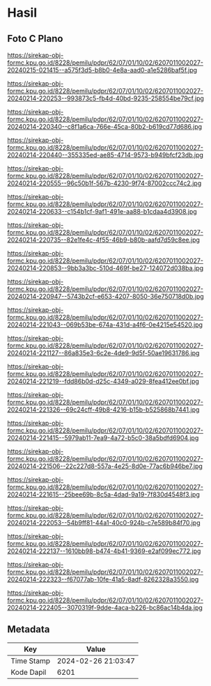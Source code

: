 # Hasil

## Foto C Plano

https://sirekap-obj-formc.kpu.go.id/8228/pemilu/pdpr/62/07/01/10/02/6207011002027-20240215-021415--a575f3d5-b8b0-4e8a-aad0-a1e5286baf5f.jpg

https://sirekap-obj-formc.kpu.go.id/8228/pemilu/pdpr/62/07/01/10/02/6207011002027-20240214-220253--993873c5-fb4d-40bd-9235-258554be79cf.jpg

https://sirekap-obj-formc.kpu.go.id/8228/pemilu/pdpr/62/07/01/10/02/6207011002027-20240214-220340--c8f1a6ca-766e-45ca-80b2-b619cd77d686.jpg

https://sirekap-obj-formc.kpu.go.id/8228/pemilu/pdpr/62/07/01/10/02/6207011002027-20240214-220440--355335ed-ae85-4714-9573-b949bfcf23db.jpg

https://sirekap-obj-formc.kpu.go.id/8228/pemilu/pdpr/62/07/01/10/02/6207011002027-20240214-220555--96c50b1f-567b-4230-9f74-87002ccc74c2.jpg

https://sirekap-obj-formc.kpu.go.id/8228/pemilu/pdpr/62/07/01/10/02/6207011002027-20240214-220633--c154b1cf-9af1-491e-aa88-b1cdaa4d3908.jpg

https://sirekap-obj-formc.kpu.go.id/8228/pemilu/pdpr/62/07/01/10/02/6207011002027-20240214-220735--82e1fe4c-4f55-46b9-b80b-aafd7d59c8ee.jpg

https://sirekap-obj-formc.kpu.go.id/8228/pemilu/pdpr/62/07/01/10/02/6207011002027-20240214-220853--9bb3a3bc-510d-469f-be27-124072d038ba.jpg

https://sirekap-obj-formc.kpu.go.id/8228/pemilu/pdpr/62/07/01/10/02/6207011002027-20240214-220947--5743b2cf-e653-4207-8050-36e750718d0b.jpg

https://sirekap-obj-formc.kpu.go.id/8228/pemilu/pdpr/62/07/01/10/02/6207011002027-20240214-221043--069b53be-674a-431d-a4f6-0e4215e54520.jpg

https://sirekap-obj-formc.kpu.go.id/8228/pemilu/pdpr/62/07/01/10/02/6207011002027-20240214-221127--86a835e3-6c2e-4de9-9d5f-50ae19631786.jpg

https://sirekap-obj-formc.kpu.go.id/8228/pemilu/pdpr/62/07/01/10/02/6207011002027-20240214-221219--fdd86b0d-d25c-4349-a029-8fea412ee0bf.jpg

https://sirekap-obj-formc.kpu.go.id/8228/pemilu/pdpr/62/07/01/10/02/6207011002027-20240214-221326--69c24cff-49b8-4216-b15b-b525868b7441.jpg

https://sirekap-obj-formc.kpu.go.id/8228/pemilu/pdpr/62/07/01/10/02/6207011002027-20240214-221415--5979ab11-7ea9-4a72-b5c0-38a5bdfd6904.jpg

https://sirekap-obj-formc.kpu.go.id/8228/pemilu/pdpr/62/07/01/10/02/6207011002027-20240214-221506--22c227d8-557a-4e25-8d0e-77ac6b946be7.jpg

https://sirekap-obj-formc.kpu.go.id/8228/pemilu/pdpr/62/07/01/10/02/6207011002027-20240214-221615--25bee69b-8c5a-4dad-9a19-7f830d4548f3.jpg

https://sirekap-obj-formc.kpu.go.id/8228/pemilu/pdpr/62/07/01/10/02/6207011002027-20240214-222053--54b9ff81-44a1-40c0-924b-c7e589b84f70.jpg

https://sirekap-obj-formc.kpu.go.id/8228/pemilu/pdpr/62/07/01/10/02/6207011002027-20240214-222137--1610bb98-b474-4b41-9369-e2af099ec772.jpg

https://sirekap-obj-formc.kpu.go.id/8228/pemilu/pdpr/62/07/01/10/02/6207011002027-20240214-222323--f67077ab-10fe-41a5-8adf-8262328a3550.jpg

https://sirekap-obj-formc.kpu.go.id/8228/pemilu/pdpr/62/07/01/10/02/6207011002027-20240214-222405--3070319f-9dde-4aca-b226-bc86ac14b4da.jpg


## Metadata

| Key        | Value               |
| ---------- | ------------------- |
| Time Stamp | 2024-02-26 21:03:47 |
| Kode Dapil | 6201                |



